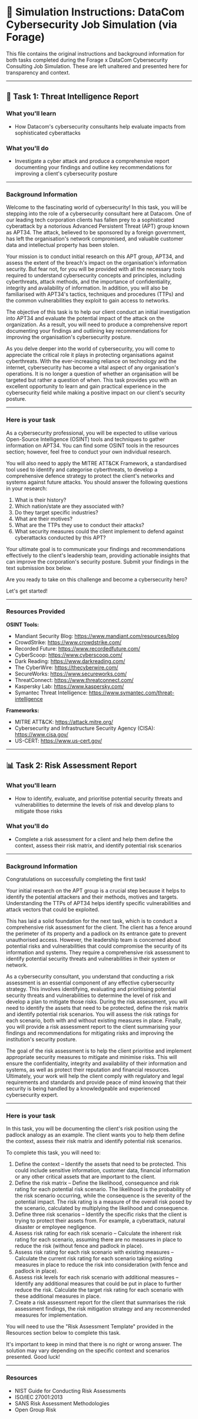 # 📝 Simulation Instructions: DataCom Cybersecurity Job Simulation (via Forage)

This file contains the original instructions and background information for both tasks completed during the Forage x DataCom Cybersecurity Consulting Job Simulation. These are left unaltered and presented here for transparency and context.

---

## 🧠 Task 1: Threat Intelligence Report

### What you'll learn

- How Datacom's cybersecurity consultants help evaluate impacts from sophisticated cyberattacks

### What you'll do

- Investigate a cyber attack and produce a comprehensive report documenting your findings and outline key recommendations for improving a client's cybersecurity posture

---

### Background Information

Welcome to the fascinating world of cybersecurity! In this task, you will be stepping into the role of a cybersecurity consultant here at Datacom. One of our leading tech corporation clients has fallen prey to a sophisticated cyberattack by a notorious Advanced Persistent Threat (APT) group known as APT34. The attack, believed to be sponsored by a foreign government, has left the organisation's network compromised, and valuable customer data and intellectual property has been stolen.

Your mission is to conduct initial research on this APT group, APT34, and assess the extent of the breach's impact on the organisation's information security. But fear not, for you will be provided with all the necessary tools required to understand cybersecurity concepts and principles, including cyberthreats, attack methods, and the importance of confidentiality, integrity and availability of information. In addition, you will also be familiarised with APT34's tactics, techniques and procedures (TTPs) and the common vulnerabilities they exploit to gain access to networks.

The objective of this task is to help our client conduct an initial investigation into APT34 and evaluate the potential impact of the attack on the organization. As a result, you will need to produce a comprehensive report documenting your findings and outlining key recommendations for improving the organisation's cybersecurity posture.

As you delve deeper into the world of cybersecurity, you will come to appreciate the critical role it plays in protecting organisations against cyberthreats. With the ever-increasing reliance on technology and the internet, cybersecurity has become a vital aspect of any organisation's operations. It is no longer a question of whether an organisation will be targeted but rather a question of when. This task provides you with an excellent opportunity to learn and gain practical experience in the cybersecurity field while making a positive impact on our client's security posture.

---

### Here is your task

As a cybersecurity professional, you will be expected to utilise various Open-Source Intelligence (OSINT) tools and techniques to gather information on APT34. You can find some OSINT tools in the resources section; however, feel free to conduct your own individual research.

You will also need to apply the MITRE ATT&CK Framework, a standardised tool used to identify and categorise cyberthreats, to develop a comprehensive defence strategy to protect the client's networks and systems against future attacks. You should answer the following questions in your research:

1. What is their history?  
2. Which nation/state are they associated with?  
3. Do they target specific industries?  
4. What are their motives?  
5. What are the TTPs they use to conduct their attacks?  
6. What security measures could the client implement to defend against cyberattacks conducted by this APT?

Your ultimate goal is to communicate your findings and recommendations effectively to the client's leadership team, providing actionable insights that can improve the corporation's security posture. Submit your findings in the text submission box below.

Are you ready to take on this challenge and become a cybersecurity hero?

Let's get started!

---

### Resources Provided

**OSINT Tools:**

- Mandiant Security Blog: https://www.mandiant.com/resources/blog  
- CrowdStrike: https://www.crowdstrike.com/  
- Recorded Future: https://www.recordedfuture.com/  
- CyberScoop: https://www.cyberscoop.com/  
- Dark Reading: https://www.darkreading.com/  
- The CyberWire: https://thecyberwire.com/  
- SecureWorks: https://www.secureworks.com/  
- ThreatConnect: https://www.threatconnect.com/  
- Kaspersky Lab: https://www.kaspersky.com/  
- Symantec Threat Intelligence: https://www.symantec.com/threat-intelligence  

**Frameworks:**

- MITRE ATT&CK: https://attack.mitre.org/  
- Cybersecurity and Infrastructure Security Agency (CISA): https://www.cisa.gov/  
- US-CERT: https://www.us-cert.gov/

---

## 📊 Task 2: Risk Assessment Report

### What you'll learn

- How to identify, evaluate, and prioritise potential security threats and vulnerabilities to determine the levels of risk and develop plans to mitigate those risks

### What you'll do

- Complete a risk assessment for a client and help them define the context, assess their risk matrix, and identify potential risk scenarios

---

### Background Information

Congratulations on successfully completing the first task!

Your initial research on the APT group is a crucial step because it helps to identify the potential attackers and their methods, motives and targets. Understanding the TTPs of APT34 helps identify specific vulnerabilities and attack vectors that could be exploited.

This has laid a solid foundation for the next task, which is to conduct a comprehensive risk assessment for the client. The client has a fence around the perimeter of its property and a padlock on its entrance gate to prevent unauthorised access. However, the leadership team is concerned about potential risks and vulnerabilities that could compromise the security of its information and systems. They require a comprehensive risk assessment to identify potential security threats and vulnerabilities in their system or network.

As a cybersecurity consultant, you understand that conducting a risk assessment is an essential component of any effective cybersecurity strategy. This involves identifying, evaluating and prioritising potential security threats and vulnerabilities to determine the level of risk and develop a plan to mitigate those risks. During the risk assessment, you will need to identify the assets that need to be protected, define the risk matrix and identify potential risk scenarios. You will assess the risk ratings for each scenario, both with and without existing measures in place. Finally, you will provide a risk assessment report to the client summarising your findings and recommendations for mitigating risks and improving the institution's security posture.

The goal of the risk assessment is to help the client prioritise and implement appropriate security measures to mitigate and minimise risks. This will ensure the confidentiality, integrity and availability of their information and systems, as well as protect their reputation and financial resources. Ultimately, your work will help the client comply with regulatory and legal requirements and standards and provide peace of mind knowing that their security is being handled by a knowledgeable and experienced cybersecurity expert.

---

### Here is your task

In this task, you will be documenting the client's risk position using the padlock analogy as an example. The client wants you to help them define the context, assess their risk matrix and identify potential risk scenarios.

To complete this task, you will need to:

1. Define the context – Identify the assets that need to be protected. This could include sensitive information, customer data, financial information or any other critical assets that are important to the client.  
2. Define the risk matrix – Define the likelihood, consequence and risk rating for each potential risk scenario. The likelihood is the probability of the risk scenario occurring, while the consequence is the severity of the potential impact. The risk rating is a measure of the overall risk posed by the scenario, calculated by multiplying the likelihood and consequence.  
3. Define three risk scenarios – Identify the specific risks that the client is trying to protect their assets from. For example, a cyberattack, natural disaster or employee negligence.  
4. Assess risk rating for each risk scenario – Calculate the inherent risk rating for each scenario, assuming there are no measures in place to reduce the risk (without fence and padlock in place).  
5. Assess risk rating for each risk scenario with existing measures – Calculate the current risk rating for each scenario taking existing measures in place to reduce the risk into consideration (with fence and padlock in place).  
6. Assess risk levels for each risk scenario with additional measures – Identify any additional measures that could be put in place to further reduce the risk. Calculate the target risk rating for each scenario with these additional measures in place.  
7. Create a risk assessment report for the client that summarises the risk assessment findings, the risk mitigation strategy and any recommended measures for implementation.

You will need to use the "Risk Assessment Template" provided in the Resources section below to complete this task.

It's important to keep in mind that there is no right or wrong answer. The solution may vary depending on the specific context and scenarios presented. Good luck!

---

### Resources

- NIST Guide for Conducting Risk Assessments  
- ISO/IEC 27001:2013  
- SANS Risk Assessment Methodologies  
- Open Group Risk
